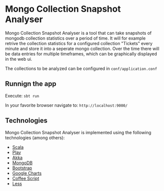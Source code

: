 # Mongo Collection Snapshot Analyser
Mongo Collection Snapshot Analyser is a tool that can take snapshots of mongodb collection statistics over a period of time.
It will for example retrive the collection statistics for a configured collection "Tickets" every minute and store it into a seperate mongo collection. 
Over the time there will be data entries for multiple timeframes, which can be graphically displayed in the web ui.

The collections to be analyzed can be configured in ```conf/application.conf```

## Runnign the app
Execute:
```sbt run```

In your favorite browser navigate to:
```http://localhost:9000/```

## Technologies
Mongo Collection Snapshot Analyser is implemented using the following technologies (among others):
 * [Scala](http://www.scala-lang.org/)
 * [Play](http://www.playframework.com/)
 * [Akka](http://akka.io/)
 * [MongoDB](http://www.mongodb.com/)
 * [Bootstrap](http://getbootstrap.com/)
 * [Google Charts](https://developers.google.com/chart/)
 * [Coffee Script](http://coffeescript.org/)
 * [Less](http://lesscss.org/)